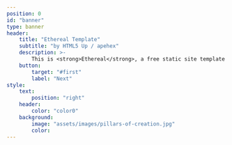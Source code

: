 ```yaml
---
position: 0
id: "banner"
type: banner
header:
    title: "Ethereal Template"
    subtitle: "by HTML5 Up / apehex"
    description: >-
        This is <strong>Ethereal</strong>, a free static site template designed by AJ for <a href='https://html5up.net'>HTML5 UP</a> and ported to Jekyll by <a href='https://apehex.github.io'>apehex</a>.<br/>It’s fully responsive, built on HTML5 and CSS3, and released entirely for free under the Creative Commons license.<br/>Hope you dig it :)
    button:
        target: "#first"
        label: "Next"
style:
    text:
        position: "right"
    header:
        color: "color0"
    background:
        image: "assets/images/pillars-of-creation.jpg"
        color:
---
```

